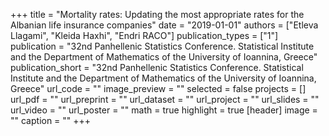 +++
title = "Mortality rates: Updating the most appropriate rates for the Albanian life insurance companies"
date = "2019-01-01"
authors = ["Etleva Llagami", "Kleida Haxhi", "Endri RACO"]
publication_types = ["1"]
publication = "32nd Panhellenic Statistics Conference.  Statistical Institute and the Department of Mathematics of the University of Ioannina, Greece"
publication_short = "32nd Panhellenic Statistics Conference.  Statistical Institute and the Department of Mathematics of the University of Ioannina, Greece"
url_code = ""
image_preview = ""
selected = false
projects = []
url_pdf = ""
url_preprint = ""
url_dataset = ""
url_project = ""
url_slides = ""
url_video = ""
url_poster = ""
math = true
highlight = true
[header]
image = ""
caption = ""
+++
